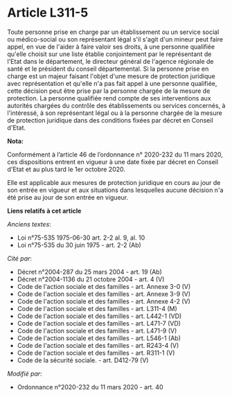 # Article L311-5

Toute personne prise en charge par un établissement ou un service social ou médico-social ou son représentant légal s'il
s'agit d'un mineur peut faire appel, en vue de l'aider à faire valoir ses droits, à une personne qualifiée qu'elle choisit
sur une liste établie conjointement par le représentant de l'Etat dans le département, le directeur général de l'agence
régionale de santé et le président du conseil départemental. Si la personne prise en charge est un majeur faisant l'objet
d'une mesure de protection juridique avec représentation et qu'elle n'a pas fait appel à une personne qualifiée, cette
décision peut être prise par la personne chargée de la mesure de protection. La personne qualifiée rend compte de ses
interventions aux autorités chargées du contrôle des établissements ou services concernés, à l'intéressé, à son représentant
légal ou à la personne chargée de la mesure de protection juridique dans des conditions fixées par décret en Conseil d'Etat.

**Nota:**

Conformément à l’article 46 de l’ordonnance n° 2020-232 du 11 mars 2020, ces dispositions entrent en vigueur à une date fixée
par décret en Conseil d'Etat et au plus tard le 1er octobre 2020.

Elle est applicable aux mesures de protection juridique en cours au jour de son entrée en vigueur et aux situations dans
lesquelles aucune décision n'a été prise au jour de son entrée en vigueur.

**Liens relatifs à cet article**

_Anciens textes_:

  - Loi n°75-535 1975-06-30 art. 2-2 al. 9, al. 10
  - Loi n°75-535 du 30 juin 1975 - art. 2-2 (Ab)

_Cité par_:

  - Décret n°2004-287 du 25 mars 2004 - art. 19 (Ab)
  - Décret n°2004-1136 du 21 octobre 2004 - art. 4 (V)
  - Code de l'action sociale et des familles - art. Annexe 3-0 (V)
  - Code de l'action sociale et des familles - art. Annexe 3-9 (V)
  - Code de l'action sociale et des familles - art. Annexe 4-2 (V)
  - Code de l'action sociale et des familles - art. L311-4 (M)
  - Code de l'action sociale et des familles - art. L442-1 (VD)
  - Code de l'action sociale et des familles - art. L471-7 (VD)
  - Code de l'action sociale et des familles - art. L471-9 (V)
  - Code de l'action sociale et des familles - art. L546-1 (Ab)
  - Code de l'action sociale et des familles - art. R243-4 (V)
  - Code de l'action sociale et des familles - art. R311-1 (V)
  - Code de la sécurité sociale. - art. D412-79 (V)

_Modifié par_:

  - Ordonnance n°2020-232 du 11 mars 2020 - art. 40
